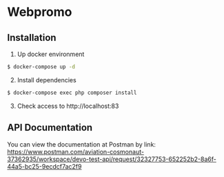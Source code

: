 # Webpromo


## Installation

1. Up docker environment

```bash
$ docker-compose up -d
```

2. Install dependencies

```bash
$ docker-compose exec php composer install
```

3. Check access to http://localhost:83

## API Documentation

You can view the documentation at Postman by link: https://www.postman.com/aviation-cosmonaut-37362935/workspace/devo-test-api/request/32327753-652252b2-8a6f-44a5-bc25-9ecdcf7ac2f9
